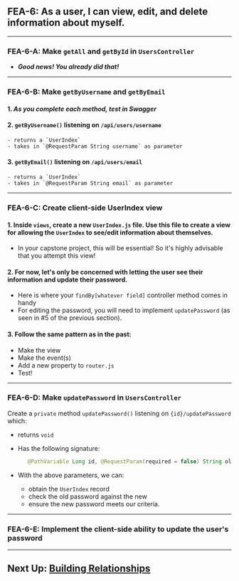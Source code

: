 ## FEA-6: As a user, I can view, edit, and delete information about myself.

---
### FEA-6-A: Make `getAll` and `getById` in `UsersController`
- ***Good news! You already did that!***
---
### FEA-6-B: Make `getByUsername` and `getByEmail`
#### 1. ***As you complete each method, test in Swagger***


#### 2. `getByUsername()` listening on `/api/users/username`
    - returns a `UserIndex`
    - takes in `@RequestParam String username` as parameter


#### 3. `getByEmail()` listening on `/api/users/email`
    - returns a `UserIndex`
    - takes in `@RequestParam String email` as parameter

---
### FEA-6-C: Create client-side UserIndex view

#### 1. Inside `views`, create a new `UserIndex.js` file. Use this file to create a view for allowing the `UserIndex` to see/edit information about themselves.
- In your capstone project, this will be essential! So it's highly advisable that you attempt this view!


#### 2. For now, let's only be concerned with letting the user see their information and update their password.
- Here is where your `findBy[whatever field]` controller method comes in handy
- For editing the password, you will need to implement `updatePassword` (as seen in #5 of the previous section).


#### 3. Follow the same pattern as in the past:
- Make the view
- Make the event(s)
- Add a new property to `router.js`
- Test!

---

### FEA-6-D: Make `updatePassword` in `UsersController`

Create a `private` method `updatePassword()` listening on `{id}/updatePassword` which:

- returns `void`


- Has the following signature:
   ```JAVA
      @PathVariable Long id, @RequestParam(required = false) String oldPassword, @Valid @Size(min = 3) @RequestParam String newPassword
   ```

- With the above parameters, we can:
    - obtain the `UserIndex` record
    - check the old password against the new
    - ensure the new password meets our criteria.

---

### FEA-6-E: Implement the client-side ability to update the user's password

---

## Next Up: [Building Relationships](9-building-relationships.md)

